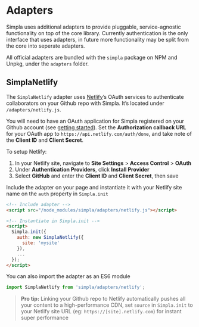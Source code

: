 # Adapters

Simpla uses additional adapters to provide pluggable, service-agnostic functionality on top of the core library. Currently authentication is the only interface that uses adapters, in future more functionality may be split from the core into seperate adapters.

All official adapters are bundled with the `simpla` package on NPM and Unpkg, under the `adapters` folder.

## SimplaNetlify

The `SimplaNetlify` adapter uses [Netlify](https://www.netlify.com)’s OAuth services to authenticate collaborators on your Github repo with Simpla. It’s located under `/adapters/netlify.js`.

You will need to have an OAuth application for Simpla registered on your Github account (see [getting started](/guides/get-started)). Set the **Authorization callback URL** for your OAuth app to `https://api.netlify.com/auth/done`, and take note of the **Client ID** and **Client Secret**.

To setup Netlify:

1.  In your Netlify site, navigate to **Site Settings** > **Access Control** > **OAuth**
2.  Under **Authentication Providers**, click **Install Provider**
3.  Select **GitHub** and enter the **Client ID** and **Client Secret**, then save

Include the adapter on your page and instantiate it with your Netlify site name on the `auth` property in `Simpla.init`

```html
<!-- Include adapter -->
<script src="/node_modules/simpla/adapters/netlify.js"></script>

<!-- Instantiate in Simpla.init -->
<script>
  Simpla.init({
    auth: new SimplaNetlify({
      site: 'mysite'
    }),
    ...
  });
</script>
```

You can also import the adapter as an ES6 module

```js
import SimplaNetlify from 'simpla/adapters/netlify';
```

> **Pro tip:** Linking your Github repo to Netlify automatically pushes all your content to a high-performance CDN, set `source` in `Simpla.init` to your Netlify site URL (eg: `https://[site].netlify.com`) for instant super performance